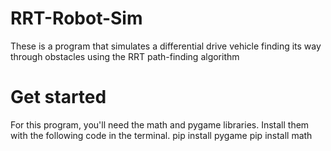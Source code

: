 # RRT-Robot-Sim
These is a program that simulates a differential drive vehicle finding its way through obstacles using the RRT path-finding algorithm

# Get started
For this program, you'll need the math and pygame libraries. Install them with the following code in the terminal.
pip install pygame
pip install math 
